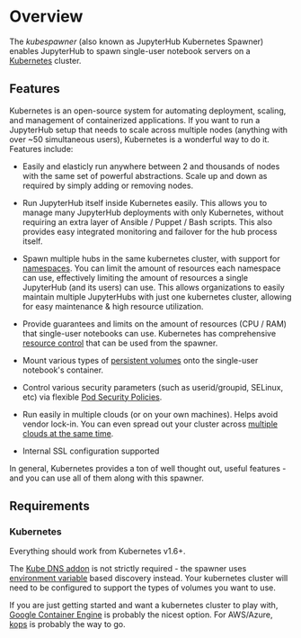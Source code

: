 # Overview

The *kubespawner* (also known as JupyterHub Kubernetes Spawner) enables JupyterHub to spawn
single-user notebook servers on a [Kubernetes](https://kubernetes.io/)
cluster.

## Features

Kubernetes is an open-source system for automating deployment, scaling, and
management of containerized applications. If you want to run a JupyterHub
setup that needs to scale across multiple nodes (anything with over ~50
simultaneous users), Kubernetes is a wonderful way to do it. Features include:

* Easily and elasticly run anywhere between 2 and thousands of nodes with the
  same set of powerful abstractions. Scale up and down as required by simply
  adding or removing nodes.

* Run JupyterHub itself inside Kubernetes easily. This allows you to manage
  many JupyterHub deployments with only Kubernetes, without requiring an extra
  layer of Ansible / Puppet / Bash scripts. This also provides easy integrated
  monitoring and failover for the hub process itself.

* Spawn multiple hubs in the same kubernetes cluster, with support for
  [namespaces](https://kubernetes.io/docs/tasks/administer-cluster/namespaces/). You can limit the
  amount of resources each namespace can use, effectively limiting the amount
  of resources a single JupyterHub (and its users) can use. This allows
  organizations to easily maintain multiple JupyterHubs with just one
  kubernetes cluster, allowing for easy maintenance & high resource
  utilization.

* Provide guarantees and limits on the amount of resources (CPU / RAM) that
  single-user notebooks can use. Kubernetes has comprehensive [resource control](https://kubernetes.io/docs/concepts/configuration/manage-compute-resources-container/) that can
  be used from the spawner.

* Mount various types of
  [persistent volumes](https://kubernetes.io/docs/concepts/storage/persistent-volumes/)
  onto the single-user notebook's container.

* Control various security parameters (such as userid/groupid, SELinux, etc)
  via flexible [Pod Security Policies](https://kubernetes.io/docs/concepts/policy/pod-security-policy/).

* Run easily in multiple clouds (or on your own machines). Helps avoid vendor
  lock-in. You can even spread out your cluster across
  [multiple clouds at the same time](https://kubernetes.io/docs/concepts/cluster-administration/federation/).

* Internal SSL configuration supported

In general, Kubernetes provides a ton of well thought out, useful features -
and you can use all of them along with this spawner.

## Requirements

### Kubernetes

Everything should work from Kubernetes v1.6+.

The [Kube DNS addon](https://kubernetes.io/docs/concepts/services-networking/connect-applications-service/#dns)
is not strictly required - the spawner uses
[environment variable](https://kubernetes.io/docs/concepts/services-networking/connect-applications-service/#environment-variables)
based discovery instead. Your kubernetes cluster will need to be configured to
support the types of volumes you want to use.

If you are just getting started and want a kubernetes cluster to play with,
[Google Container Engine](https://cloud.google.com/kubernetes-engine/) is
probably the nicest option. For AWS/Azure,
[kops](https://github.com/kubernetes/kops) is probably the way to go.
